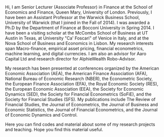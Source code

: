 Hi, I am Senior Lecturer (Associate Professor) in Finance at the School of Economics and Finance, Queen Mary, University of London. 
Previously, I have been an Assistant Professor at the Warwick Business School, University of Warwick (that I joined in the Fall of 2014). 
I was awarded a Ph.D by the Department of Finance at Bocconi University in Spring 2014. I have been a visiting scholar at the McCombs School of Business 
at UT Austin in Texas, at University "Ca' Foscari" of Venice in Italy, and at the Nova School of Business and Economics in Lisbon. 
My research interests span Macro-finance, empirical asset pricing, financial econometrics, machine learning, and digital currencies. 
I am also an advisor for Aaro Capital Ltd and research director for AlphieWealth Robo-Advisor.  

My research has been presented at conferences organized by the American Economic Association (AEA), the American Finance Association (AFA), National Bureau of Economic Research (NBER), the Econometric Society, the European Finance Association (EFA), the Royal Economic Society (RES), the European Economic Association (EEA), the Society for Economic Dynamics (SED), the Society for Financial Econometrics (SoFiE), and the Society for Financial Studies (SFS). My publications include The Review of Financial Studies, the Journal of Econometrics, the Journal of Business and Economic Statistics, the Journal of Financial Econometrics, and the Journal of Economic Dynamics and Control. 

Here you can find codes and material about some of my research projects and teaching. Hope you find this material useful. 
